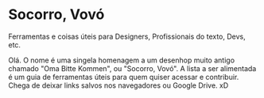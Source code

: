 # Socorro, Vovó
Ferramentas e coisas úteis para Designers, Profissionais do texto, Devs, etc.

Olá. O nome é uma singela homenagem a um desenhop muito antigo chamado "Oma Bitte Kommen", ou "Socorro, Vovó". A lista a ser alimentada é um guia de ferramentas úteis para quem quiser acessar e contribuir. Chega de deixar links salvos nos navegadores ou Google Drive. xD
